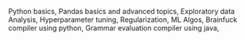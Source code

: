 Python basics, 
Pandas basics and advanced topics, 
Exploratory data Analysis, 
Hyperparameter tuning, 
Regularization, 
ML Algos, 
Brainfuck compiler using python, 
Grammar evaluation compiler using java, 
